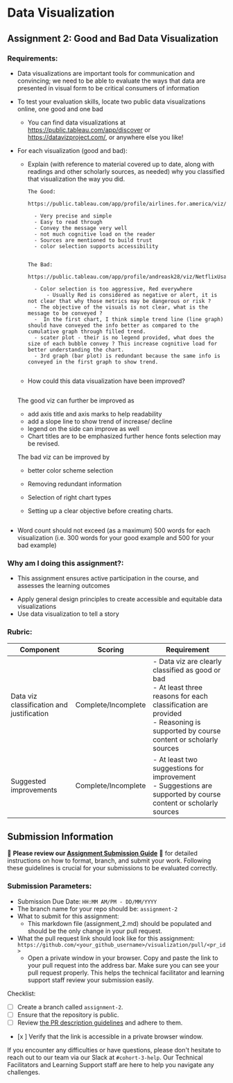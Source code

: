 # Data Visualization

## Assignment 2: Good and Bad Data Visualization

### Requirements:

- Data visualizations are important tools for communication and convincing; we need to be able to evaluate the ways that data are presented in visual form to be critical consumers of information 
- To test your evaluation skills, locate two public data visualizations online, one good and one bad  
    - You can find data visualizations at https://public.tableau.com/app/discover or https://datavizproject.com/, or anywhere else you like! 
- For each visualization (good and bad):  
    - Explain (with reference to material covered up to date, along with readings and other scholarly sources, as needed) why you classified that visualization the way you did.
      ```
      The Good: 
        https://public.tableau.com/app/profile/airlines.for.america/viz/AverageDomesticAirfareTimeSeries/Dashboard_DomesticTimeSeries 

        - Very precise and simple 
        - Easy to read through
        - Convey the message very well 
        - not much cognitive load on the reader 
        - Sources are mentioned to build trust 
        - color selection supports accessibility 


      The Bad: 
        https://public.tableau.com/app/profile/andreask28/viz/NetflixUsageV2/NetflixUsage

        - Color selection is too aggressive, Red everywhere 
            - Usually Red is considered as negative or alert, it is not clear that why those metrics may be dangerous or risk ? 
        - The objective of the visuals is not clear, what is the message to be conveyed ? 
        -  In the first chart, I think simple trend line (line graph) should have conveyed the info better as compared to the cumulative graph through filled trend. 
        - scater plot - their is no legend provided, what does the size of each bubble convey ? This increase cognitive load for better understanding the chart. 
        - 3rd graph (bar plot) is redundant because the same info is conveyed in the first graph to show trend. 


      ```
    - How could this data visualization have been improved?  
      ```
    The good viz can further be improved as 
    - add axis title and axis marks to help readability 
    - add a slope line to show trend of increase/ decline 
    - legend on the side can improve as well 
    - Chart titles are to be emphasized further hence fonts selection may be revised. 

    The bad viz can be improved by 
    - better color scheme selection 
    - Removing redundant information 
    - Selection of right chart types 
    - Setting up a clear objective before creating charts. 





      
      ```
- Word count should not exceed (as a maximum) 500 words for each visualization (i.e. 
300 words for your good example and 500 for your bad example)

### Why am I doing this assignment?:

- This assignment ensures active participation in the course, and assesses the learning outcomes
* Apply general design principles to create accessible and equitable data visualizations
* Use data visualization to tell a story

### Rubric:

| Component               | Scoring   | Requirement                                                 |
|-------------------------|-----------|-------------------------------------------------------------|
| Data viz classification and justification | Complete/Incomplete | - Data viz are clearly classified as good or bad<br />- At least three reasons for each classification are provided<br />- Reasoning is supported by course content or scholarly sources |
| Suggested improvements  | Complete/Incomplete | - At least two suggestions for improvement<br />- Suggestions are supported by course content or scholarly sources |

## Submission Information

🚨 **Please review our [Assignment Submission Guide](https://github.com/UofT-DSI/onboarding/blob/main/onboarding_documents/submissions.md)** 🚨 for detailed instructions on how to format, branch, and submit your work. Following these guidelines is crucial for your submissions to be evaluated correctly.

### Submission Parameters:
* Submission Due Date: `HH:MM AM/PM - DD/MM/YYYY`
* The branch name for your repo should be: `assignment-2`
* What to submit for this assignment:
    * This markdown file (assignment_2.md) should be populated and should be the only change in your pull request.
* What the pull request link should look like for this assignment: `https://github.com/<your_github_username>/visualization/pull/<pr_id>`
    * Open a private window in your browser. Copy and paste the link to your pull request into the address bar. Make sure you can see your pull request properly. This helps the technical facilitator and learning support staff review your submission easily.

Checklist:
- [ ] Create a branch called `assignment-2`.
- [ ] Ensure that the repository is public.
- [ ] Review [the PR description guidelines](https://github.com/UofT-DSI/onboarding/blob/main/onboarding_documents/submissions.md#guidelines-for-pull-request-descriptions) and adhere to them.
- [x ] Verify that the link is accessible in a private browser window.

If you encounter any difficulties or have questions, please don't hesitate to reach out to our team via our Slack at `#cohort-3-help`. Our Technical Facilitators and Learning Support staff are here to help you navigate any challenges.
